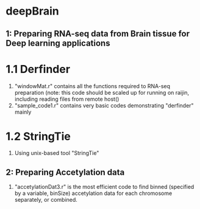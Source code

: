 # deepBrain

## 1: Preparing RNA-seq data from Brain tissue for Deep learning applications
# 1.1 Derfinder
1) "windowMat.r" contains all the functions required to RNA-seq preparation (note: this code should be scaled up for running on raijin, including reading files from remote host()
2) "sample_code1.r" contains very basic codes demonstrating "derfinder" mainly

# 1.2 StringTie
1) Using unix-based tool "StringTie"

## 2: Preparing Accetylation data
1) "accetylationDat3.r" is the most efficient code to find binned (specified by a variable, binSize) accetylation data for each chromosome separately, or combined.



